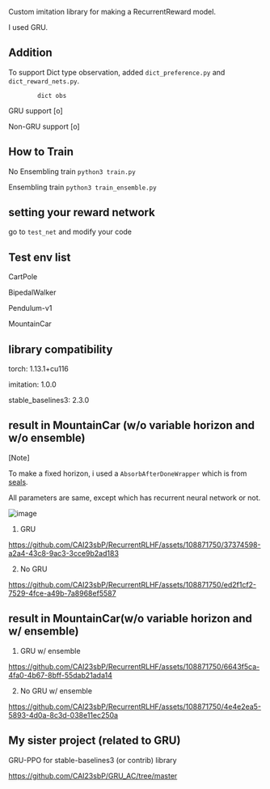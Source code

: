  Custom imitation library for making a RecurrentReward model. 
 
 I used GRU. 

## Addition ##

To support Dict type observation, added ```dict_preference.py``` and ```dict_reward_nets.py```.

            dict obs
GRU          support [o]

Non-GRU      support [o]
 

## How to Train ## 

No Ensembling train ```python3 train.py``` 

Ensembling train ```python3 train_ensemble.py```

## setting your reward network ##

go to ```test_net``` and modify your code

## Test env list ##

CartPole

BipedalWalker

Pendulum-v1

MountainCar

## library compatibility  ## 

torch: 1.13.1+cu116

imitation: 1.0.0  

stable_baselines3: 2.3.0

## result in MountainCar (w/o variable horizon and w/o ensemble)

[Note]

To make a fixed horizon, i used a ```AbsorbAfterDoneWrapper``` which is from [seals](https://github.com/HumanCompatibleAI/seals/blob/master/src/seals/util.py).

All parameters are same, except which has recurrent neural network or not.



![image](https://github.com/CAI23sbP/RecurrentRLHF/assets/108871750/e64e7635-937c-4f58-bb2d-d78f8d7d54fe)


1. GRU
   


https://github.com/CAI23sbP/RecurrentRLHF/assets/108871750/37374598-a2a4-43c8-9ac3-3cce9b2ad183



2. No GRU 


https://github.com/CAI23sbP/RecurrentRLHF/assets/108871750/ed2f1cf2-7529-4fce-a49b-7a8968ef5587


## result in MountainCar(w/o variable horizon and w/ ensemble)


1. GRU w/ ensemble
   
https://github.com/CAI23sbP/RecurrentRLHF/assets/108871750/6643f5ca-4fa0-4b67-8bff-55dab21ada14



2. No GRU w/ ensemble
   
https://github.com/CAI23sbP/RecurrentRLHF/assets/108871750/4e4e2ea5-5893-4d0a-8c3d-038e11ec250a



## My sister project (related to GRU) ## 

GRU-PPO for stable-baselines3 (or contrib) library

https://github.com/CAI23sbP/GRU_AC/tree/master


